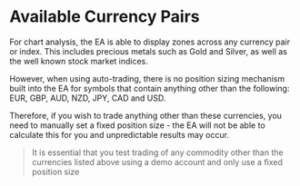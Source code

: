 # Available Currency Pairs

For chart analysis, the EA is able to display zones across any currency pair or index. This includes precious metals such as Gold and Silver, as well as the well known stock market indices.

However, when using auto-trading, there is no position sizing mechanism built into the EA for symbols that contain anything other than the following: EUR, GBP, AUD, NZD, JPY, CAD and USD.

Therefore, if you wish to trade anything other than these currencies, you need to manually set a fixed position size - the EA will not be able to calculate this for you and unpredictable results may occur.

> It is essential that you test trading of any commodity other than the currencies listed above using a demo account and only use a fixed position size



